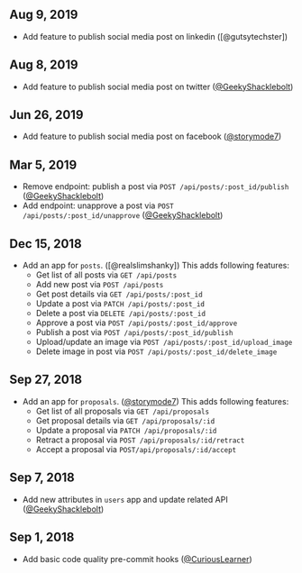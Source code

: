 <style>
    .container h1{font-size: 1.5em; }
    .container h2{font-size: 1.2em; }
    .container hr{margin-top: 5px; }
</style>

## Aug 9, 2019

- Add feature to publish social media post on linkedin ([@gutsytechster])

## Aug 8, 2019

- Add feature to publish social media post on twitter ([@GeekyShacklebolt])

## Jun 26, 2019

- Add feature to publish social media post on facebook ([@storymode7])

## Mar 5, 2019

- Remove endpoint: publish a post via `POST /api/posts/:post_id/publish` ([@GeekyShacklebolt])
- Add endpoint: unapprove a post via `POST /api/posts/:post_id/unapprove` ([@GeekyShacklebolt])

## Dec 15, 2018
- Add an app for `posts`. ([@realslimshanky])
  This adds following features:
  - Get list of all posts via `GET /api/posts`
  - Add new post via `POST /api/posts`
  - Get post details via `GET /api/posts/:post_id`
  - Update a post via `PATCH /api/posts/:post_id`
  - Delete a post via `DELETE /api/posts/:post_id`
  - Approve a post via `POST /api/posts/:post_id/approve`
  - Publish a post via `POST /api/posts/:post_id/publish`
  - Upload/update an image via `POST /api/posts/:post_id/upload_image`
  - Delete image in post via `POST /api/posts/:post_id/delete_image`

## Sep 27, 2018

- Add an app for `proposals`. ([@storymode7])
  This adds following features:
  - Get list of all proposals via `GET /api/proposals`
  - Get proposal details via `GET /api/proposals/:id`
  - Update a proposal via `PATCH /api/proposals/:id`
  - Retract a proposal via `POST /api/proposals/:id/retract`
  - Accept a proposal via `POST/api/proposals/:id/accept`

## Sep 7, 2018

- Add new attributes in `users` app and update related API ([@GeekyShacklebolt])

## Sep 1, 2018

- Add basic code quality pre-commit hooks ([@CuriousLearner])

[@CuriousLearner]: https://github.com/CuriousLearner
[@GeekyShacklebolt]: https://github.com/GeekyShacklebolt
[@storymode7]: https://github.com/storymode7
